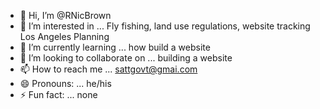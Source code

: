 - 👋 Hi, I’m @RNicBrown
- 👀 I’m interested in ...  Fly fishing, land use regulations, website tracking Los Angeles Planning 
- 🌱 I’m currently learning ...  how build a website 
- 💞️ I’m looking to collaborate on ...  building a website 
- 📫 How to reach me ...  sattgovt@gmai.com       
- 😄 Pronouns: ...  he/his
- ⚡ Fun fact: ...   none 

<!---
RNicBrown/RNicBrown is a ✨ special ✨ repository because its `README.md` (this file) appears on your GitHub profile.
You can click the Preview link to take a look at your changes.
--->
